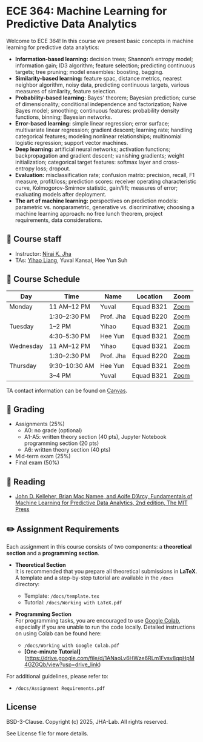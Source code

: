 # ECE 364: Machine Learning for Predictive Data Analytics

Welcome to ECE 364! In this course we present basic concepts in machine learning for predictive data analytics:
* **Information-based learning:** decision trees; Shannon’s entropy model; information gain; ID3 algorithm; feature selection; predicting continuous targets; tree pruning; model ensembles: boosting, bagging.
* **Similarity-based learning:** feature spac, distance metrics, nearest neighbor algorithm, noisy data, predicting continuous targets, various measures of similarity, feature selection.
* **Probability-based learning:** Bayes' theorem; Bayesian prediction; curse of dimensionality; conditional independence and factorization; Naive Bayes model; smoothing; continuous features: probability density functions, binning; Bayesian networks. 
* **Error-based learning:**  simple linear regression; error surface; multivariate linear regression; gradient descent; learning rate; handling categorical features; modeling nonlinear relationships; multinomial logistic regression; support vector machines.
* **Deep learning:** artificial neural networks; activation functions; backpropagation and gradient descent; vanishing gradients; weight initialization; categorical target features: softmax layer and cross-entropy loss; dropout.
* **Evaluation:** misclassification rate; confusion matrix: precision, recall, F1 measure, profit/loss; prediction scores: receiver operating characteristic curve, Kolmogorov-Smirnov statistic, gain/lift; measures of error; evaluating models after deployment.
* **The art of machine learning:** perspectives on prediction models: parametric vs. nonparametric, generative vs. discriminative; choosing a machine learning approach: no free lunch theorem, project requirements, data considerations.

## 💼 Course staff

* Instructor: [Niraj K. Jha](https://www.princeton.edu/~jha/)
* TAs: [Yihao Liang](https://yihao-liang.github.io/), Yuval Kansal, Hee Yun Suh

## 📅 Course Schedule

| Day       | Time            | Name     | Location | Zoom         |
|-----------|-----------------|----------|----------|--------------|
| Monday    | 11 AM–12 PM     | Yuval    | Equad B321     | [Zoom](https://princeton.zoom.us/j/9835861303) |
|           | 1:30–2:30 PM    | Prof. Jha| Equad B220     | [Zoom](https://princeton.zoom.us/j/9270028072) |
| Tuesday   | 1–2 PM          | Yihao    | Equad B321     | [Zoom](https://princeton.zoom.us/my/yihaoliang?pwd=MUhpK3htcnovdGNNT1V4bTdDbzdFUT09) |
|           | 4:30–5:30 PM    | Hee Yun  | Equad B321     | [Zoom](https://princeton.zoom.us/j/5506625795) |
| Wednesday | 11 AM–12 PM     | Yihao    | Equad B321     | [Zoom](https://princeton.zoom.us/my/yihaoliang?pwd=MUhpK3htcnovdGNNT1V4bTdDbzdFUT09) |
|           | 1:30–2:30 PM    | Prof. Jha| Equad B220     | [Zoom](https://princeton.zoom.us/j/9270028072) |
| Thursday  | 9:30–10:30 AM   | Hee Yun  | Equad B321     | [Zoom](https://princeton.zoom.us/j/5506625795) |
|           | 3–4 PM          | Yuval    | Equad B321     | [Zoom](https://princeton.zoom.us/j/9835861303) |


TA contact information can be found on [Canvas](https://canvas.princeton.edu/).

 ## 🎯 Grading

 * Assignments (25%)
    * A0: no grade (optional)
    * A1-A5: written theory section (40 pts), Jupyter Notebook programming section (20 pts)
    * A6: written theory section (40 pts)
 * Mid-term exam (25%)
 * Final exam (50%)

## 📖 Reading

* [John D. Kelleher, Brian Mac Namee, and Aoife D’Arcy, Fundamentals of Machine Learning for Predictive Data Analytics, 2nd edition, The MIT Press](https://mitpress.mit.edu/books/fundamentals-machine-learning-predictive-data-analytics-second-edition)

## ✏️ Assignment Requirements

Each assignment in this course consists of two components: a **theoretical section** and a **programming section**.  

- **Theoretical Section**  
  It is recommended that you prepare all theoretical submissions in **LaTeX**. A template and a step-by-step tutorial are available in the `/docs` directory:  
  - Template: `/docs/template.tex`  
  - Tutorial: `/docs/Working with LaTeX.pdf`  

- **Programming Section**  
  For programming tasks, you are encouraged to use [Google Colab](https://colab.research.google.com/), especially if you are unable to run the code locally. Detailed instructions on using Colab can be found here:  
  - `/docs/Working with Google Colab.pdf`
  - **[One-minute Tutorial]**(https://drive.google.com/file/d/1ANaoLv6HWze6RLm1Fvsv8qpHpM4GZGQb/view?usp=drive_link)  

For additional guidelines, please refer to:  
- `/docs/Assignment Requirements.pdf`  


## License

BSD-3-Clause. 
Copyright (c) 2025, JHA-Lab.
All rights reserved.

See License file for more details.